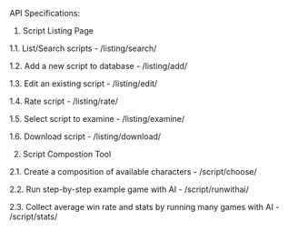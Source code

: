 API Specifications:
1. Script Listing Page

1.1. List/Search scripts - /listing/search/

1.2. Add a new script to database - /listing/add/

1.3. Edit an existing script - /listing/edit/

1.4. Rate script - /listing/rate/

1.5. Select script to examine - /listing/examine/

1.6. Download script - /listing/download/

2. Script Compostion Tool

2.1. Create a composition of available characters - /script/choose/

2.2. Run step-by-step example game with AI - /script/runwithai/

2.3. Collect average win rate and stats by running many games with AI - /script/stats/
